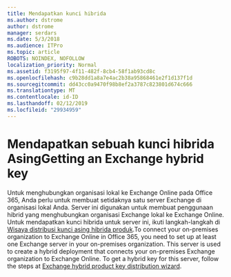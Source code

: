 ```yaml
---
title: Mendapatkan kunci hibrida
ms.author: dstrome
author: dstrome
manager: serdars
ms.date: 5/3/2018
ms.audience: ITPro
ms.topic: article
ROBOTS: NOINDEX, NOFOLLOW
localization_priority: Normal
ms.assetid: f3195f97-4f11-482f-8cb4-58f1ab93cd8c
ms.openlocfilehash: c9b28dd1a8a7e4ac2b38a95868461e2f1d137f1d
ms.sourcegitcommit: dd43cc0a9470f98b8ef2a3787c823801d674c666
ms.translationtype: MT
ms.contentlocale: id-ID
ms.lasthandoff: 02/12/2019
ms.locfileid: "29934959"
---
```

# <a name="getting-an-exchange-hybrid-key"></a><span data-ttu-id="ec53f-102">Mendapatkan sebuah kunci hibrida Asing</span><span class="sxs-lookup"><span data-stu-id="ec53f-102">Getting an Exchange hybrid key</span></span>

<span data-ttu-id="ec53f-p101">Untuk menghubungkan organisasi lokal ke Exchange Online pada Office 365, Anda perlu untuk membuat setidaknya satu server Exchange di organisasi lokal Anda. Server ini digunakan untuk membuat penggunaan hibrid yang menghubungkan organisasi Exchange lokal ke Exchange Online. Untuk mendapatkan kunci hibrida untuk server ini, ikuti langkah-langkah di [Wisaya distribusi kunci asing hibrida produk](http://aka.ms/hybridkey).</span><span class="sxs-lookup"><span data-stu-id="ec53f-p101">To connect your on-premises organization to Exchange Online in Office 365, you need to set up at least one Exchange server in your on-premises organization. This server is used to create a hybrid deployment that connects your on-premises Exchange organization to Exchange Online. To get a hybrid key for this server, follow the steps at [Exchange hybrid product key distribution wizard](http://aka.ms/hybridkey).</span></span>
  

